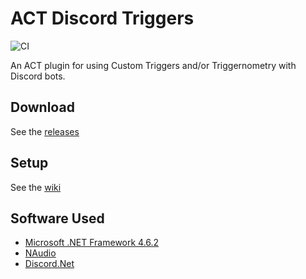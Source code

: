 # ACT Discord Triggers
![CI](https://github.com/Makar8000/ACT-Discord-Triggers/workflows/CI/badge.svg)

An ACT plugin for using Custom Triggers and/or Triggernometry with Discord bots.

## Download
See the [releases](https://github.com/Makar8000/ACT-Discord-Triggers/releases)

## Setup
See the [wiki](https://github.com/Makar8000/ACT-Discord-Triggers/wiki/First-Time-Setup-Guide)

## Software Used
 * [Microsoft .NET Framework 4.6.2](https://dotnet.microsoft.com/download/dotnet-framework)
 * [NAudio](https://github.com/naudio/NAudio)
 * [Discord.Net](https://github.com/RogueException/Discord.Net)
